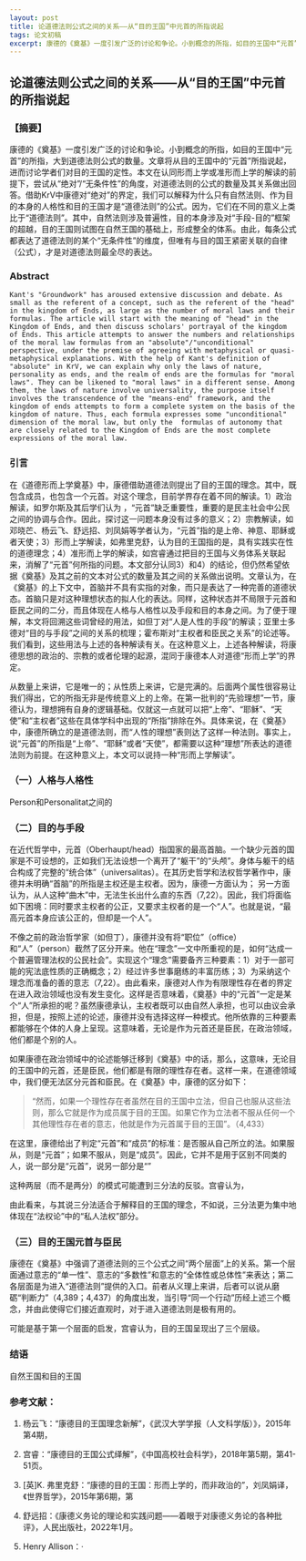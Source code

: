 ```yaml
---
layout: post
title: 论道德法则公式之间的关系——从“目的王国”中元首的所指说起
tags: 论文初稿
excerpt: 康德的《奠基》一度引发广泛的讨论和争论。小到概念的所指，如目的王国中“元首”的所指，大到道德法则公式的数量。文章将从目的王国中的“元首”所指说起，进而讨论学者们对目的王国的定性。本文在认同形而上学或准形而上学的解读的前提下，尝试从“绝对”/“无条件性”的角度，对道德法则的公式的数量及其关系做出回答。借助KrV中康德对“绝对”的界定，我们可以解释为什么只有自然法则、作为目的本身的人格性和目的王国才是“道德法则”的公式。因为，它们在不同的意义上类比于“道德法则”。其中，自然法则涉及普遍性，目的本身涉及对“手段-目的”框架的超越，目的王国则试图在自然王国的基础上，形成整全的体系。由此，每条公式都表达了道德法则的某个“无条件性”的维度，但唯有与目的国王紧密关联的自律（公式），才是对道德法则最全尽的表达。
---
```






## 论道德法则公式之间的关系——从“目的王国”中元首的所指说起



### 【摘要】

康德的《奠基》一度引发广泛的讨论和争论。小到概念的所指，如目的王国中“元首”的所指，大到道德法则公式的数量。文章将从目的王国中的“元首”所指说起，进而讨论学者们对目的王国的定性。本文在认同形而上学或准形而上学的解读的前提下，尝试从“绝对”/“无条件性”的角度，对道德法则的公式的数量及其关系做出回答。借助KrV中康德对“绝对”的界定，我们可以解释为什么只有自然法则、作为目的本身的人格性和目的王国才是“道德法则”的公式。因为，它们在不同的意义上类比于“道德法则”。其中，自然法则涉及普遍性，目的本身涉及对“手段-目的”框架的超越，目的王国则试图在自然王国的基础上，形成整全的体系。由此，每条公式都表达了道德法则的某个“无条件性”的维度，但唯有与目的国王紧密关联的自律（公式），才是对道德法则最全尽的表达。



### Abstract

```
Kant's "Groundwork" has aroused extensive discussion and debate. As small as the referent of a concept, such as the referent of the "head" in the kingdom of Ends, as large as the number of moral laws and their formulas. The article will start with the meaning of "head" in the Kingdom of Ends, and then discuss scholars' portrayal of the kingdom of Ends. This article attempts to answer the numbers and relationships of the moral law formulas from an "absolute"/"unconditional" perspective, under the premise of agreeing with metaphysical or quasi-metaphysical explanations. With the help of Kant's definition of "absolute" in KrV, we can explain why only the laws of nature, personality as ends, and the realm of ends are the formulas for "moral laws". They can be likened to "moral laws" in a different sense. Among them, the laws of nature involve universality, the purpose itself involves the transcendence of the "means-end" framework, and the kingdom of ends attempts to form a complete system on the basis of the kingdom of nature. Thus, each formula expresses some "unconditional" dimension of the moral law, but only the  formulas of autonomy that are closely related to the Kingdom of Ends are the most complete expressions of the moral law.

```



### 引言



在《道德形而上学奠基》中，康德借助道德法则提出了目的王国的理念。其中，既包含成员，也包含一个元首。对这个理念，目前学界存在着不同的解读。1）政治解读，如罗尔斯及其后学们认为 ，“元首”缺乏重要性，重要的是民主社会中公民之间的协调与合作。因此，探讨这一问题本身没有过多的意义；2）宗教解读，如邓晓芒、杨云飞、舒远招、刘凤娟等学者认为，“元首”指的是上帝、神意、耶稣或者天使；3）形而上学解读，如弗里克舒，认为目的王国指的是，具有实践实在性的道德理念；4）准形而上学的解读，如宫睿通过把目的王国与义务体系关联起来，消解了“元首”何所指的问题。本文部分认同3）和4）的结论，但仍然希望依据《奠基》及其之前的文本对公式的数量及其之间的关系做出说明。文章认为，在《奠基》的上下文中，首脑并不具有实指的对象，而只是表达了一种完善的道德状态。首脑只是对这种理想状态的拟人化的表达。同样，这种状态并不局限于元首和臣民之间的二分，而且体现在人格与人格性以及手段和目的本身之间。为了便于理解，本文将回溯这些词曾经的用法，如但丁对“人是人性的手段”的解读；亚里士多德对“目的与手段”之间的关系的梳理；霍布斯对“主权者和臣民之关系”的论述等。我们看到，这些用法与上述的各种解读有关。在这种意义上，上述各种解读，将康德思想的政治的、宗教的或者伦理的起源，混同于康德本人对道德“形而上学”的界定。

从数量上来讲，它是唯一的；从性质上来讲，它是完满的。后面两个属性很容易让我们得出，它的所指无非是传统意义上的上帝。在第一批判的“先验理想”一节，康德认为，理想拥有自身的逻辑基础。仅就这一点就可以把“上帝”、“耶稣”、“天使”和“主权者”这些在具体学科中出现的“所指”排除在外。具体来说，在《奠基》中，康德所确立的是道德法则，而“人性的理想”表则达了这样一种法则。事实上，说“元首”的所指是“上帝”、“耶稣”或者“天使”，都需要以这种“理想”所表达的道德法则为前提。在这种意义上，本文可以说持一种“形而上学解读”。





### （一）人格与人格性

 

Person和Personalitat之间的







### （二）目的与手段



在近代哲学中，元首（Oberhaupt/head）指国家的最高首脑。一个缺少元首的国家是不可设想的，正如我们无法设想一个离开了“躯干”的“头颅”。身体与躯干的结合构成了完整的“统合体”（universalitas）。在其历史哲学和法权哲学著作中，康德并未明确“首脑”的所指是主权还是主权者。因为，康德一方面认为；   另一方面认为，从人这种“曲木”中，无法生长出什么直的东西（7,22）。因此，我们将面临如下困境：同时要求主权者的公正，又要求主权者的是一个“人”。也就是说，“最高元首本身应该公正的，但却是一个人”。

不像之前的政治哲学家（如但丁），康德并没有将“职位”（office）和“人”（person）截然了区分开来。他在“理念”一文中所重视的是，如何“达成一个普遍管理法权的公民社会”。实现这个“理念”需要备齐三种要素：1）对于一部可能的宪法底性质的正确概念；2）经过许多世事磨练的丰富历练；3）为采纳这个理念而准备的善的意志（7,22）。由此看来，康德对人作为有限理性存在者的界定在进入政治领域也没有发生变化。这样是否意味着，《奠基》中的“元首”一定是某个“人”所承担的呢？虽然康德承认，主权者既可以由自然人承担，也可以由议会承担，但是，按照上述的论述，康德并没有选择这样一种模式。他所依靠的三种要素都能够在个体的人身上呈现。这意味着，无论是作为元首还是臣民，在政治领域，他们都是个别的人。

如果康德在政治领域中的论述能够迁移到《奠基》中的话，那么，这意味，无论目的王国中的元首，还是臣民，他们都是有限的理性存在者。这样一来，在道德领域中，我们便无法区分元首和臣民。在《奠基》中，康德的区分如下：

>“然而，如果一个理性存在者虽然在目的王国中立法，但自己也服从这些法则，那么它就是作为成员属于目的王国。如果它作为立法者不服从任何一个其他理性存在者的意志，他就是作为元首属于目的王国”。（4,433）

在这里，康德给出了判定“元首”和“成员”的标准：是否服从自己所立的法。如果服从，则是“元首”；如果不服从，则是“成员”。因此，它并不是用于区别不同类的人，说一部分是“元首”，说另一部分是“”

这种两层（而不是两分）的模式可能遭到三分法的反驳。宫睿认为，

由此看来，与其说三分法适合于解释目的王国的理念，不如说，三分法更为集中地体现在“法权论”中的“私人法权”部分。





### （三）目的王国元首与臣民



康德在《奠基》中强调了道德法则的三个公式之间“两个层面”上的关系。第一个层面通过意志的“单一性”、意志的“多数性”和意志的“全体性或总体性”来表达；第二各层面是为进入“道德法则”提供的入口。前者从义理上来讲，后者可以说从磨砺“判断力”（4,389；4,437）的角度出发，当引导“同一个行动”历经上述三个概念，并由此使得它们接近直观时，对于进入道德法则是极有用的。

可能是基于第一个层面的启发，宫睿认为，目的王国呈现出了三个层级。 





### 结语

自然王国和目的王国





### 参考文献：



1. 杨云飞：“康德目的王国理念新解”，《武汉大学学报（人文科学版）》，2015年第4期，

2. 宫睿：“康德目的王国公式绎解”，《中国高校社会科学》，2018年第5期，第41-51页。

3.  [英]K. 弗里克舒：“康德的目的王国：形而上学的，而非政治的”，刘凤娟译，《世界哲学》，2015年第6期，第

4. 舒远招：《康德义务论的理论和实践问题——着眼于对康德义务论的各种批评》，人民出版社，2022年1月。

5. Henry Allison：·

   



​     





​          



